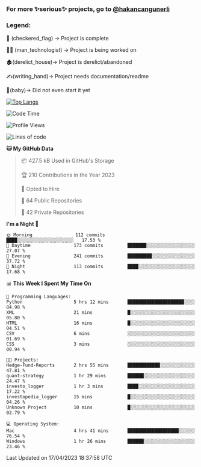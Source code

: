 ### For more ✨serious✨ projects, go to [@hakancangunerli](https://github.com/hakancangunerli)


### Legend:


🏁 (checkered_flag) -> Project is complete

👨‍💻 (man_technologist)   -> Project is being worked on

🏚️(derelict_house)-> Project is derelict/abandoned

✍️(writing_hand)-> Project needs documentation/readme

👶(baby)-> Did not even start it yet

[![Top Langs](https://github-readme-stats.vercel.app/api/top-langs/?username=johngunerli&layout=compact&hide=tex,html,shell,CSS&langs_count=10&exclude_repo=2015-csharp)](https://github.com/anuraghazra/github-readme-stats)


<!--START_SECTION:waka-->
![Code Time](http://img.shields.io/badge/Code%20Time-418%20hrs%2015%20mins-blue)

![Profile Views](http://img.shields.io/badge/Profile%20Views-23-blue)

![Lines of code](https://img.shields.io/badge/From%20Hello%20World%20I%27ve%20Written-3.7%20million%20lines%20of%20code-blue)

**🐱 My GitHub Data** 

> 📦 427.5 kB Used in GitHub's Storage 
 > 
> 🏆 210 Contributions in the Year 2023
 > 
> 💼 Opted to Hire
 > 
> 📜 64 Public Repositories 
 > 
> 🔑 42 Private Repositories 
 > 
**I'm a Night 🦉** 

```text
🌞 Morning                112 commits         ████░░░░░░░░░░░░░░░░░░░░░   17.53 % 
🌆 Daytime                173 commits         ███████░░░░░░░░░░░░░░░░░░   27.07 % 
🌃 Evening                241 commits         █████████░░░░░░░░░░░░░░░░   37.72 % 
🌙 Night                  113 commits         ████░░░░░░░░░░░░░░░░░░░░░   17.68 % 
```


📊 **This Week I Spent My Time On** 

```text
💬 Programming Languages: 
Python                   5 hrs 12 mins       █████████████████████░░░░   84.98 % 
XML                      21 mins             █░░░░░░░░░░░░░░░░░░░░░░░░   05.80 % 
HTML                     16 mins             █░░░░░░░░░░░░░░░░░░░░░░░░   04.51 % 
CSV                      6 mins              ░░░░░░░░░░░░░░░░░░░░░░░░░   01.69 % 
CSS                      3 mins              ░░░░░░░░░░░░░░░░░░░░░░░░░   00.94 % 

🐱‍💻 Projects: 
Hedge-Fund-Reports       2 hrs 55 mins       ████████████░░░░░░░░░░░░░   47.81 % 
quant-strategy           1 hr 29 mins        ██████░░░░░░░░░░░░░░░░░░░   24.47 % 
investo_logger           1 hr 3 mins         ████░░░░░░░░░░░░░░░░░░░░░   17.22 % 
investopedia_logger      15 mins             █░░░░░░░░░░░░░░░░░░░░░░░░   04.26 % 
Unknown Project          10 mins             █░░░░░░░░░░░░░░░░░░░░░░░░   02.79 % 

💻 Operating System: 
Mac                      4 hrs 41 mins       ███████████████████░░░░░░   76.54 % 
Windows                  1 hr 26 mins        ██████░░░░░░░░░░░░░░░░░░░   23.46 % 
```


 Last Updated on 17/04/2023 18:37:58 UTC
<!--END_SECTION:waka-->


